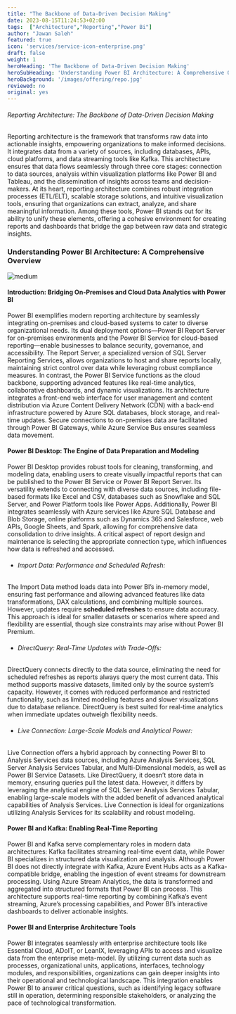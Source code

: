 ```yaml
---
title: "The Backbone of Data-Driven Decision Making"
date: 2023-08-15T11:24:53+02:00
tags:  ["Architecture","Reporting","Power Bi"]
author: "Jawan Saleh"
featured: true
icon: 'services/service-icon-enterprise.png'
draft: false
weight: 1
heroHeading: 'The Backbone of Data-Driven Decision Making'
heroSubHeading: 'Understanding Power BI Architecture: A Comprehensive Overview'
heroBackground: '/images/offering/repo.jpg'
reviewed: no
original: yes
---
```


###### Reporting Architecture: The Backbone of Data-Driven Decision Making

Reporting architecture is the framework that transforms raw data into actionable insights, empowering organizations to make informed decisions. It integrates data from a variety of sources, including databases, APIs, cloud platforms, and data streaming tools like Kafka. This architecture ensures that data flows seamlessly through three core stages: connection to data sources, analysis within visualization platforms like Power BI and Tableau, and the dissemination of insights across teams and decision-makers. At its heart, reporting architecture combines robust integration processes (ETL/ELT), scalable storage solutions, and intuitive visualization tools, ensuring that organizations can extract, analyze, and share meaningful information. Among these tools, Power BI stands out for its ability to unify these elements, offering a cohesive environment for creating reports and dashboards that bridge the gap between raw data and strategic insights.

### Understanding Power BI Architecture: A Comprehensive Overview

![medium](/images/blog/powerBi.png)

#### Introduction: Bridging On-Premises and Cloud Data Analytics with Power BI

Power BI exemplifies modern reporting architecture by seamlessly integrating on-premises and cloud-based systems to cater to diverse organizational needs. Its dual deployment options—Power BI Report Server for on-premises environments and the Power BI Service for cloud-based reporting—enable businesses to balance security, governance, and accessibility. The Report Server, a specialized version of SQL Server Reporting Services, allows organizations to host and share reports locally, maintaining strict control over data while leveraging robust compliance measures. In contrast, the Power BI Service functions as the cloud backbone, supporting advanced features like real-time analytics, collaborative dashboards, and dynamic visualizations. Its architecture integrates a front-end web interface for user management and content distribution via Azure Content Delivery Network (CDN) with a back-end infrastructure powered by Azure SQL databases, block storage, and real-time updates. Secure connections to on-premises data are facilitated through Power BI Gateways, while Azure Service Bus ensures seamless data movement.

#### Power BI Desktop: The Engine of Data Preparation and Modeling

Power BI Desktop provides robust tools for cleaning, transforming, and modeling data, enabling users to create visually impactful reports that can be published to the Power BI Service or Power BI Report Server. Its versatility extends to connecting with diverse data sources, including file-based formats like Excel and CSV, databases such as Snowflake and SQL Server, and Power Platform tools like Power Apps. Additionally, Power BI integrates seamlessly with Azure services like Azure SQL Database and Blob Storage, online platforms such as Dynamics 365 and Salesforce, web APIs, Google Sheets, and Spark, allowing for comprehensive data consolidation to drive insights. A critical aspect of report design and maintenance is selecting the appropriate connection type, which influences how data is refreshed and accessed.

+ ###### Import Data: Performance and Scheduled Refresh:
The Import Data method loads data into Power BI’s in-memory model, ensuring fast performance and allowing advanced features like data transformations, DAX calculations, and combining multiple sources. However, updates require **scheduled refreshes** to ensure data accuracy. This approach is ideal for smaller datasets or scenarios where speed and flexibility are essential, though size constraints may arise without Power BI Premium.

+ ###### DirectQuery: Real-Time Updates with Trade-Offs:
DirectQuery connects directly to the data source, eliminating the need for scheduled refreshes as reports always query the most current data. This method supports massive datasets, limited only by the source system’s capacity. However, it comes with reduced performance and restricted functionality, such as limited modeling features and slower visualizations due to database reliance. DirectQuery is best suited for real-time analytics when immediate updates outweigh flexibility needs.

+ ###### Live Connection: Large-Scale Models and Analytical Power:
Live Connection offers a hybrid approach by connecting Power BI to Analysis Services data sources, including Azure Analysis Services, SQL Server Analysis Services Tabular, and Multi-Dimensional models, as well as Power BI Service Datasets. Like DirectQuery, it doesn’t store data in memory, ensuring queries pull the latest data. However, it differs by leveraging the analytical engine of SQL Server Analysis Services Tabular, enabling large-scale models with the added benefit of advanced analytical capabilities of Analysis Services. Live Connection is ideal for organizations utilizing Analysis Services for its scalability and robust modeling.

#### Power BI and Kafka: Enabling Real-Time Reporting

Power BI and Kafka serve complementary roles in modern data architectures: Kafka facilitates streaming real-time event data, while Power BI specializes in structured data visualization and analysis. Although Power BI does not directly integrate with Kafka, Azure Event Hubs acts as a Kafka-compatible bridge, enabling the ingestion of event streams for downstream processing. Using Azure Stream Analytics, the data is transformed and aggregated into structured formats that Power BI can process. This architecture supports real-time reporting by combining Kafka’s event streaming, Azure’s processing capabilities, and Power BI’s interactive dashboards to deliver actionable insights.

#### Power BI and Enterprise Architecture Tools

Power BI integrates seamlessly with enterprise architecture tools like Essential Cloud, ADoIT, or LeanIX, leveraging APIs to access and visualize data from the enterprise meta-model. By utilizing current data such as processes, organizational units, applications, interfaces, technology modules, and responsibilities, organizations can gain deeper insights into their operational and technological landscape. This integration enables Power BI to answer critical questions, such as identifying legacy software still in operation, determining responsible stakeholders, or analyzing the pace of technological transformation.
